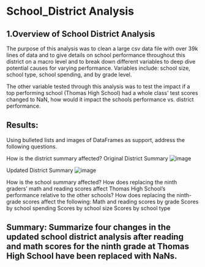 # School_District Analysis
## 1.Overview of School District Analysis
The purpose of this analysis was to clean a large csv data file with over 39k lines of data and to give details on school performance throughout this district on a macro level and to break down different variables to deep dive potential causes for varying performance. Variables include: school size, school type, school spending, and by grade level. 

The other variable tested through this analysis was to test the impact if a top performing school (Thomas High School) had a whole class' test scores changed to NaN, how would it impact the schools performance vs. district performance.


## Results: 
 Using bulleted lists and images of DataFrames as support, address the following questions.

How is the district summary affected?
Original District Summary
![image](https://user-images.githubusercontent.com/107078763/177802891-76f5f8a5-194a-4df3-b665-10e39f3fdd4f.png)

Updated District Summary
![image](https://user-images.githubusercontent.com/107078763/177803301-72cd185b-d4f8-4487-84e1-3931557c7c74.png)

How is the school summary affected?
How does replacing the ninth graders’ math and reading scores affect Thomas High School’s performance relative to the other schools?
How does replacing the ninth-grade scores affect the following:
Math and reading scores by grade
Scores by school spending
Scores by school size
Scores by school type

## Summary: Summarize four changes in the updated school district analysis after reading and math scores for the ninth grade at Thomas High School have been replaced with NaNs.

